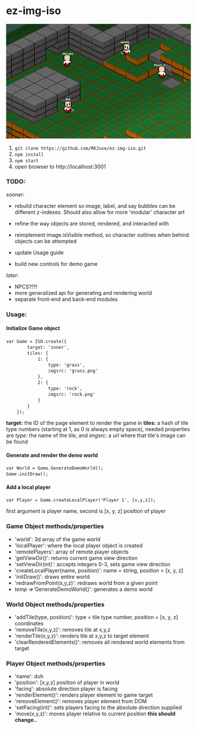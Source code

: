 ez-img-iso
=============
![v0.0.3](/etc/v0.0.3.png)

1. ```git clone https://github.com/RKJuve/ez-img-iso.git```
2. ```npm install```
3. ```npm start```
4. open browser to http://localhost:3001

### TODO:
*sooner:*
- rebuild character element so image, label, and say bubbles can be different z-indexes.  Should also allow for more 'modular' character art
- refine the way objects are stored, rendered, and interacted with
- reimplement image.isVisible method, so character outlines when behind objects can be attempted

- update Usage guide

- build new controls for demo game

*later:*
- NPCS?!?!
- more generalized api for generating and rendering world
- separate front-end and back-end modules


### Usage:

#### Initialize Game object
```
var Game = ISO.create({
  		target: 'inner',
  		tiles: {
  			1: {
  				type: 'grass',
  				imgsrc: 'grass.png'
  			},
  			2: {
  				type: 'rock',
  				imgsrc: 'rock.png'
  			}
  		}
  	});
```
**target:** the ID of the page element to render the game in
**tiles:** a hash of tile type numbers (starting at 1, as 0 is always empty space), needed properties are *type*: the name of the tile, and *imgsrc*: a url where that tile's image can be found

#### Generate and render the demo world
```
var World = Game.GenerateDemoWorld();
Game.initDraw();
```

#### Add a local player
```
var Player = Game.createLocalPlayer('Player 1', [x,y,z]);
```
first argument is player name, second is [x, y, z] position of player

### Game Object methods/properties
- 'world': 3d array of the game world
- 'localPlayer': where the local player object is created
- 'remotePlayers': array of remote player objects
- 'getViewDir()': returns current game view direction
- 'setViewDir(int)': accepts integers 0-3, sets game view direction
- 'createLocalPlayer(name, position)': name = string, position = [x, y, z]
- 'initDraw()': draws entire world
- 'redrawFromPoint(x,y,z)': redraws world from a given point
- *temp =>*'GenerateDemoWorld()': generates a demo world  

### World Object methods/properties
- 'addTile(type, position)': type = tile type number, position = [x, y, z] coordinates
- 'removeTile(x,y,z)': removes tile at x,y,z
- 'renderTile(x,y,z)': renders tile at x,y,z to target element
- 'clearRenderedElements()': removes all rendered world elements from target

### Player Object methods/properties
- 'name': duh
- 'position': [x,y,z] position of player in world
- 'facing': absolute direction player is facing
- 'renderElement()': renders player element to game target
- 'removeElement()': removes player element from DOM
- 'setFacing(int)': sets players facing to the absolute direction supplied
- 'move(x,y,z)': moves player relative to current position **this should change..**

